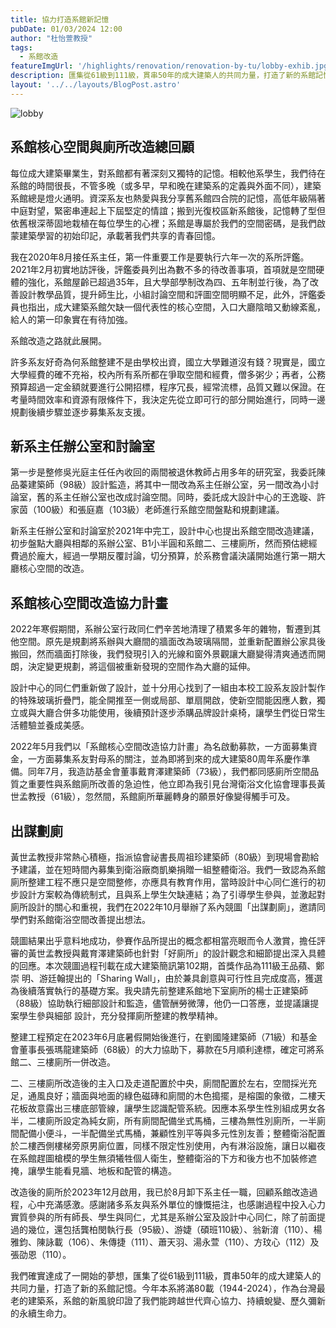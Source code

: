 ```yaml
---
title: 協力打造系館新記憶
pubDate: 01/03/2024 12:00
author: "杜怡萱教授"
tags:
  - 系館改造
featureImgUrl: '/highlights/renovation/renovation-by-tu/lobby-exhib.jpg'
description: 匯集從61級到111級，貫串50年的成大建築人的共同力量，打造了新的系館記憶。
layout: '../../layouts/BlogPost.astro'
---
```


![lobby](/highlights/renovation/renovation-by-tu/lobby-exhib.jpg)

## 系館核心空間與廁所改造總回顧

每位成大建築畢業生，對系館都有著深刻又獨特的記憶。相較他系學生，我們待在系館的時間很長，不管多晚（或多早，早和晚在建築系的定義與外面不同），建築系館總是燈火通明。資深系友也熱愛與我分享舊系館四合院的記憶，高低年級隔著中庭對望，緊密串連起上下屆堅定的情誼；搬到光復校區新系館後，記憶轉了型但依舊根深蒂固地栽植在每位學生的心裡；系館是專屬於我們的空間密碼，是我們啟蒙建築學習的初始印記，承載著我們共享的青春回憶。

我在2020年8月接任系主任，第一件重要工作是要執行六年一次的系所評鑑。2021年2月初實地訪評後，評鑑委員列出為數不多的待改善事項，首項就是空間硬體的強化，系館屋齡已超過35年，且大學部學制改為四、五年制並行後，為了改善設計教學品質，提升師生比，小組討論空間和評圖空間明顯不足，此外，評鑑委員也指出，成大建築系館欠缺一個代表性的核心空間，入口大廳陰暗又動線紊亂，給人的第一印象實在有待加強。

系館改造之路就此展開。

許多系友好奇為何系館整建不是由學校出資，國立大學難道沒有錢？現實是，國立大學經費的確不充裕，校內所有系所都在爭取空間和經費，僧多粥少；再者，公務預算超過一定金額就要進行公開招標，程序冗長，經常流標，品質又難以保證。在考量時間效率和資源有限條件下，我決定先從立即可行的部分開始進行，同時一邊規劃後續步驟並逐步募集系友支援。

## 新系主任辦公室和討論室

第一步是整修吳光庭主任任內收回的兩間被退休教師占用多年的研究室，我委託陳品蓁建築師（98級）設計監造，將其中一間改為系主任辦公室，另一間改為小討論室，舊的系主任辦公室也改成討論空間。同時，委託成大設計中心的王逸璇、許家茵（100級）和張庭嘉（103級）老師進行系館空間盤點和規劃建議。

新系主任辦公室和討論室於2021年中完工，設計中心也提出系館空間改造建議，初步盤點大廳與相鄰的系辦公室、B1小半圓和系館二、三樓廁所，然而預估總經費過於龐大，經過一學期反覆討論，切分預算，於系務會議決議開始進行第一期大廳核心空間的改造。

## 系館核心空間改造協力計畫

2022年寒假期間，系辦公室行政同仁們辛苦地清理了積累多年的雜物，暫遷到其他空間。原先是規劃將系辦與大廳間的牆面改為玻璃隔間，並重新配置辦公家具後搬回，然而牆面打除後，我們發現引入的光線和窗外景觀讓大廳變得清爽通透而開朗，決定變更規劃，將這個被重新發現的空間作為大廳的延伸。

設計中心的同仁們重新做了設計，並十分用心找到了一組由本校工設系友設計製作的特殊玻璃折疊門，能全開推至一側或局部、單扇開啟，使新空間能因應人數，獨立或與大廳合併多功能使用，後續預計逐步添購品牌設計桌椅，讓學生們從日常生活體驗並養成美感。

2022年5月我們以「系館核心空間改造協力計畫」為名啟動募款，一方面募集資金，一方面募集系友對母系的關注，並為即將到來的成大建築80周年系慶作準備。同年7月，我造訪基金會董事戴育澤建築師（73級），我們都同感廁所空間品質之重要性與系館廁所改善的急迫性，他立即為我引見台灣衛浴文化協會理事長黃世孟教授（61級），忽然間，系館廁所華麗轉身的願景好像變得觸手可及。

## 出謀劃廁

黃世孟教授非常熱心積極，指派協會祕書長周祖珍建築師（80級）到現場會勘給予建議，並在短時間內募集到衛浴廠商凱樂捐贈一組整體衛浴。我們一致認為系館廁所整建工程不應只是空間整修，亦應具有教育作用，當時設計中心同仁進行的初步設計方案較為傳統制式，且與系上學生欠缺連結；為了引導學生參與，並激起對廁所設計的關心和重視，我們在2022年10月舉辦了系內競圖「出謀劃廁」，邀請同學們對系館衛浴空間改善提出想法。

競圖結果出乎意料地成功，參賽作品所提出的概念都相當亮眼而令人激賞，擔任評審的黃世孟教授與戴育澤建築師也針對「好廁所」的設計觀念和細節提出深入具體的回應。本次競圖過程刊載在成大建築簡訊第102期，首獎作品為111級王品蘋、鄭崇
明、游廷翰提出的「Sharing Wall」，由於兼具創意與可行性且完成度高，獲選為後續落實執行的基礎方案。我央請先前整建系館地下室廁所的楊士正建築師（88級）協助執行細部設計和監造，儘管酬勞微薄，他仍一口答應，並提議讓提案學生參與細部
設計，充分發揮廁所整建的教學精神。

整建工程預定在2023年6月底暑假開始後進行，在劉國隆建築師（71級）和基金會董事長張瑪龍建築師（68級）的大力協助下，募款在5月順利達標，確定可將系館二、三樓廁所一併改造。

二、三樓廁所改造後的主入口及走道配置於中央，廁間配置於左右，空間採光充足，通風良好；牆面與地面的綠色磁磚和廁間的木色搗擺，是榕園的象徵，二樓天花板故意露出三樓底部管線，讓學生認識配管系統。因應本系學生性別組成男女各半，二樓廁所設定為純女廁，所有廁間配備坐式馬桶，三樓為無性別廁所，一半廁間配備小便斗，一半配備坐式馬桶，兼顧性別平等與多元性別友善；整體衛浴配置於二樓西側樓梯旁原男廁位置，同樣不限定性別使用，內有淋浴設施，讓日以繼夜在系館趕圖槍模的學生無須犧牲個人衛生，整體衛浴的下方和後方也不加裝修遮掩，讓學生能看見牆、地板和配管的構造。

改造後的廁所於2023年12月啟用，我已於8月卸下系主任一職，回顧系館改造過程，心中充滿感激。感謝諸多系友與系外單位的慷慨挹注，也感謝過程中投入心力實質參與的所有師長、學生與同仁，尤其是系辦公室及設計中心同仁，除了前面提過的幾位，還包括龔柏閔執行長（95級）、游婕（碩班110級）、翁新淯（110）、楊雅鈞、陳詠載（106）、朱傳捷（111）、蕭天羽、湯永萱（110）、方玟心（112）及張劭恩（110）。

我們確實達成了一開始的夢想，匯集了從61級到111級，貫串50年的成大建築人的共同力量，打造了新的系館記憶。今年本系將滿80載（1944-2024），作為台灣最老的建築系，系館的新風貌印證了我們能跨越世代齊心協力、持續蛻變、歷久彌新的永續生命力。

